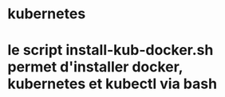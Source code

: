 # kubernetes
# le script install-kub-docker.sh permet d'installer docker, kubernetes et kubectl via bash
